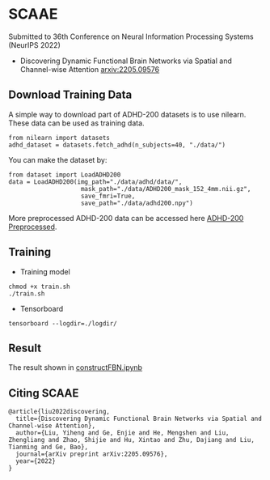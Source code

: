 # SCAAE
 Submitted to 36th Conference on Neural Information Processing Systems (NeurIPS 2022)
 - Discovering Dynamic Functional Brain Networks via Spatial and Channel-wise Attention [arxiv:2205.09576](https://arxiv.org/abs/2205.09576)
## Download Training Data
A simple way to download part of ADHD-200 datasets is to use nilearn. These data can be used as training data.
```
from nilearn import datasets
adhd_dataset = datasets.fetch_adhd(n_subjects=40, "./data/")
```
You can make the dataset by:
```
from dataset import LoadADHD200
data = LoadADHD200(img_path="./data/adhd/data/", 
                    mask_path="./data/ADHD200_mask_152_4mm.nii.gz",
                    save_fmri=True, 
                    save_path="./data/adhd200.npy")
```
More preprocessed ADHD-200 data can be accessed here [ADHD-200 Preprocessed](http://preprocessed-connectomes-project.org/adhd200/).

## Training
- Training model
```
chmod +x train.sh
./train.sh
```

- Tensorboard
```
tensorboard --logdir=./logdir/
```

## Result
The result shown in [constructFBN.ipynb](./constructFBN.ipynb)

## Citing SCAAE
```
@article{liu2022discovering,
  title={Discovering Dynamic Functional Brain Networks via Spatial and Channel-wise Attention},
  author={Liu, Yiheng and Ge, Enjie and He, Mengshen and Liu, Zhengliang and Zhao, Shijie and Hu, Xintao and Zhu, Dajiang and Liu, Tianming and Ge, Bao},
  journal={arXiv preprint arXiv:2205.09576},
  year={2022}
}
```
